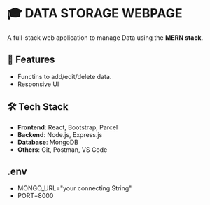 # 🎓 DATA STORAGE WEBPAGE

A full-stack web application to manage Data using the **MERN stack**.

## 🚀 Features

- Functins to add/edit/delete data.
- Responsive UI

## 🛠️ Tech Stack

- **Frontend**: React, Bootstrap, Parcel
- **Backend**: Node.js, Express.js
- **Database**: MongoDB
- **Others**: Git, Postman, VS Code

## .env
- MONGO_URL="your connecting String"
- PORT=8000